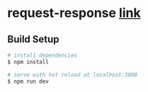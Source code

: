 # request-response [link](http://evgeniyl0.github.io/request-response/)

## Build Setup

```bash
# install dependencies
$ npm install

# serve with hot reload at localhost:3000
$ npm run dev
